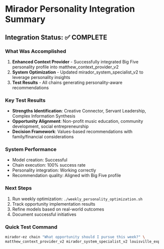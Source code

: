 # Mirador Personality Integration Summary

## Integration Status: ✅ COMPLETE

### What Was Accomplished
1. **Enhanced Context Provider** - Successfully integrated Big Five personality profile into matthew_context_provider_v2
2. **System Optimization** - Updated mirador_system_specialist_v2 to leverage personality insights
3. **Test Results** - All chains generating personality-aware recommendations

### Key Test Results
- **Strengths Identification**: Creative Connector, Servant Leadership, Complex Information Synthesis
- **Opportunity Alignment**: Non-profit music education, community development, social entrepreneurship
- **Decision Framework**: Values-based recommendations with family/financial considerations

### System Performance
- Model creation: Successful
- Chain execution: 100% success rate
- Personality integration: Working correctly
- Recommendation quality: Aligned with Big Five profile

### Next Steps
1. Run weekly optimization: `./weekly_personality_optimization.sh`
2. Track opportunity implementation results
3. Refine models based on real-world outcomes
4. Document successful initiatives

### Quick Test Command
```bash
mirador-ez chain "What opportunity should I pursue this week?" \
matthew_context_provider_v2 mirador_system_specialist_v2 louisville_expert_v3 decision_simplifier
